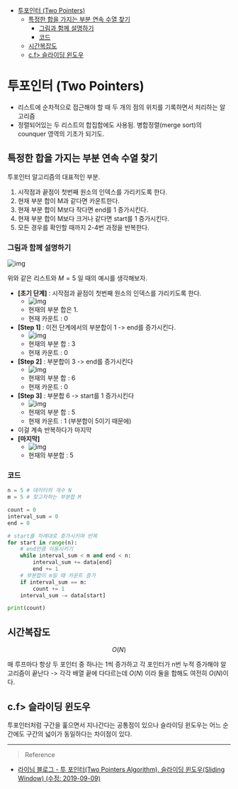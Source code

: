- [투포인터 (Two Pointers)](#투포인터-two-pointers)
  - [특정한 합을 가지는 부분 연속 수열 찾기](#특정한-합을-가지는-부분-연속-수열-찾기)
    - [그림과 함께 설명하기](#그림과-함께-설명하기)
    - [코드](#코드)
  - [시간복잡도](#시간복잡도)
  - [c.f> 슬라이딩 윈도우](#cf-슬라이딩-윈도우)

# 투포인터 (Two Pointers)
- 리스트에 순차적으로 접근해야 할 때 두 개의 점의 위치를 기록하면서 처리하는 알고리즘
- 정렬되어있는 두 리스트의 합집합에도 사용됨. 병합정렬(merge sort)의 counquer 영역의 기초가 되기도. 

## 특정한 합을 가지는 부분 연속 수열 찾기 

투포인터 알고리즘의 대표적인 부분. 

1. 시작점과 끝점이 첫번째 원소의 인덱스를 가리키도록 한다.
2. 현재 부분 합이 M과 같다면 카운트한다.
3. 현재 부분 합이 M보다 작다면 end를 1 증가시킨다.
4. 현재 부분 합이 M보다 크거나 같다면 start를 1 증가시킨다.
5. 모든 경우를 확인할 때까지 2-4번 과정을 반복한다. 


### 그림과 함께 설명하기

![img](https://img1.daumcdn.net/thumb/R1280x0/?scode=mtistory2&fname=https%3A%2F%2Fblog.kakaocdn.net%2Fdn%2Fb9LKEz%2FbtqSxA26YQn%2Fn2uliiFHWe7VeKstud2CWk%2Fimg.png)

위와 같은 리스트와 $M=5$ 일 때의 예시를 생각해보자. 

- **[초기 단계]** : 시작점과 끝점이 첫번째 원소의 인덱스를 가리키도록 한다.
  - ![img](https://img1.daumcdn.net/thumb/R1280x0/?scode=mtistory2&fname=https%3A%2F%2Fblog.kakaocdn.net%2Fdn%2Fs7cCt%2FbtqSjBB3hlS%2Fyw4cdKIKzauPU1lfqeEfT0%2Fimg.png)
  - 현재의 부분 합은 1.
  - 현재 카운트 : 0
- **[Step 1]** : 이전 단계에서의 부분합이 1 -> end를 증가시킨다. 
  - ![img](https://img1.daumcdn.net/thumb/R1280x0/?scode=mtistory2&fname=https%3A%2F%2Fblog.kakaocdn.net%2Fdn%2Fb2ebQb%2FbtqSpF4XAfj%2FQdZlLTXkd4kD0K6wNyilB0%2Fimg.png)
  - 현재의 부분 합 : 3
  - 현재 카운트 : 0
- **[Step 2]** : 부분합이 3 -> end를 증가시킨다
  - ![img](https://img1.daumcdn.net/thumb/R1280x0/?scode=mtistory2&fname=https%3A%2F%2Fblog.kakaocdn.net%2Fdn%2FlxEwk%2FbtqSjB29uzW%2Fv8kM14wTrceGCxlVHEmDL0%2Fimg.png)
  - 현재의 부분 합 : 6
  - 현재 카운트 : 0
- **[Step 3]** : 부분합 6 -> start를 1 증가시킨다
  - ![img](https://img1.daumcdn.net/thumb/R1280x0/?scode=mtistory2&fname=https%3A%2F%2Fblog.kakaocdn.net%2Fdn%2Fby9sIr%2FbtqSGi77a2r%2FbBPoOR5DWT4SYc6KUwKSl1%2Fimg.png)
  - 현재의 부분 합 : 5
  - 현재 카운트 : 1 (부분합이 5이기 때문에)
- 이걸 계속 반복하다가 마지막
- **[마지막]**  
  - ![img](https://img1.daumcdn.net/thumb/R1280x0/?scode=mtistory2&fname=https%3A%2F%2Fblog.kakaocdn.net%2Fdn%2Fbm32FQ%2FbtqSpGpge76%2FKtsUTpY7kby8QVz0UnSlk1%2Fimg.png)
  - 현재의 부분합 : 5


### 코드 

```python
n = 5 # 데이터의 개수 N
m = 5 # 찾고자하는 부분합 M

count = 0
interval_sum = 0
end = 0

# start를 차례대로 증가시키며 반복
for start in range(n):
    # end만큼 이동시키기
    while interval_sum < m and end < n:
        interval_sum += data[end]
        end += 1
    # 부분합이 m일 때 카운트 증가
    if interval_sum == m:
        count += 1
    interval_sum -= data[start]

print(count)
```

## 시간복잡도

$$ O(N) $$ 

매 루프마다 항상 두 포인터 중 하나는 1씩 증가하고 각 포인터가 n번 누적 증가해야 알고리즘이 끝난다 -> 각각 배열 끝에 다다르는데 $O(N)$ 이라 둘을 합해도 여전히 $O(N)$이다.


## c.f> 슬라이딩 윈도우

투포인터처럼 구간을 훑으면서 지나간다는 공통점이 있으나 슬라이딩 윈도우는 어느 순간에도 구간의 넓이가 동일하다는 차이점이 있다.


---

> Reference

- [라이님 블로그 - 투 포인터(Two Pointers Algorithm), 슬라이딩 윈도우(Sliding Window) (수정: 2019-09-09)](https://m.blog.naver.com/kks227/220795165570)